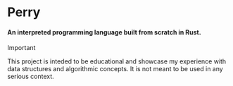 # Perry

#### An interpreted programming language built from scratch in Rust.

> [!IMPORTANT]  
> This project is inteded to be educational and showcase my experience with data structures and algorithmic concepts. It is not meant to be used in any serious context.

